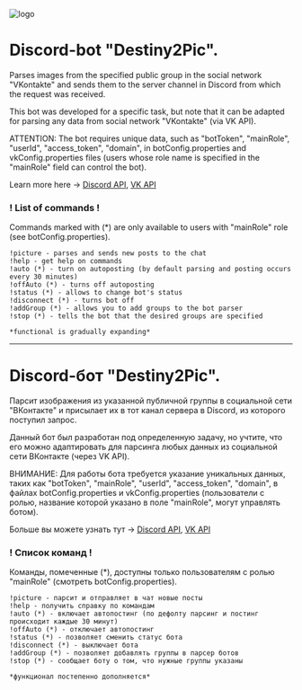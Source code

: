 ![logo](https://i.ibb.co/s20x2Yf/logo.png)

# Discord-bot "Destiny2Pic".

Parses images from the specified public group in the social network "VKontakte" and sends them
to the server channel in Discord from which the request was received.

This bot was developed for a specific task, but note that it can be adapted for parsing
any data from social network "VKontakte" (via VK API).

ATTENTION: The bot requires unique data, such as "botToken", "mainRole",
"userId", "access_token", "domain", in botConfig.properties and vkConfig.properties files (users whose role name 
is specified in the "mainRole" field can control the bot).

Learn more here -> [Discord API](https://discord.com/developers), [VK API](https://dev.vk.com/api/access-token/getting-started)

### ! List of commands !
Commands marked with (*) are only available to users with "mainRole" role (see botConfig.properties).
```
!picture - parses and sends new posts to the chat
!help - get help on commands
!auto (*) - turn on autoposting (by default parsing and posting occurs every 30 minutes)
!offAuto (*) - turns off autoposting 
!status (*) - allows to change bot's status
!disconnect (*) - turns bot off
!addGroup (*) - allows you to add groups to the bot parser
!stop (*) - tells the bot that the desired groups are specified

*functional is gradually expanding*
```

---------------------------------------------------------------------------

# Discord-бот "Destiny2Pic".

Парсит изображения из указанной публичной группы в социальной сети "ВКонтакте" и присылает их 
в тот канал сервера в Discord, из которого поступил запрос.

Данный бот был разработан под определенную задачу, но учтите, что его можно адаптировать для парсинга
любых данных из социальной сети ВКонтакте (через VK API).

ВНИМАНИЕ: Для работы бота требуется указание уникальных данных, таких как "botToken", "mainRole",
"userId", "access_token", "domain", в файлах botConfig.properties и vkConfig.properties (пользователи с ролью, 
название которой указано в поле "mainRole", могут управлять ботом).

Больше вы можете узнать тут -> [Discord API](https://discord.com/developers), [VK API](https://dev.vk.com/api/access-token/getting-started)

### ! Список команд !
Команды, помеченные (*), доступны только пользователям с ролью "mainRole" (смотреть botConfig.properties).
```
!picture - парсит и отправляет в чат новые посты
!help - получить справку по командам
!auto (*) - включает автопостинг (по дефолту парсинг и постинг проиcходит каждые 30 минут)
!offAuto (*) - отключает автопостинг
!status (*) - позволяет сменить статус бота
!disconnect (*) - выключает бота
!addGroup (*) - позволяет добавлять группы в парсер ботов
!stop (*) - сообщает боту о том, что нужные группы указаны

*функционал постепенно дополняется*
```